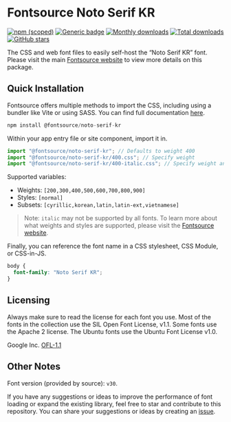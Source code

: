 # Fontsource Noto Serif KR

[![npm (scoped)](https://img.shields.io/npm/v/@fontsource/noto-serif-kr?color=brightgreen)](https://www.npmjs.com/package/@fontsource/noto-serif-kr) [![Generic badge](https://img.shields.io/badge/fontsource-passing-brightgreen)](https://github.com/fontsource/fontsource) [![Monthly downloads](https://badgen.net/npm/dm/@fontsource/noto-serif-kr)](https://github.com/fontsource/fontsource) [![Total downloads](https://badgen.net/npm/dt/@fontsource/noto-serif-kr)](https://github.com/fontsource/fontsource) [![GitHub stars](https://img.shields.io/github/stars/fontsource/fontsource.svg?style=social&label=Star)](https://github.com/fontsource/fontsource/stargazers)

The CSS and web font files to easily self-host the “Noto Serif KR” font. Please visit the main [Fontsource website](https://fontsource.org/fonts/noto-serif-kr) to view more details on this package.

## Quick Installation

Fontsource offers multiple methods to import the CSS, including using a bundler like Vite or using SASS. You can find full documentation [here](https://fontsource.org/docs/getting-started/introduction).

```javascript
npm install @fontsource/noto-serif-kr
```

Within your app entry file or site component, import it in.

```javascript
import "@fontsource/noto-serif-kr"; // Defaults to weight 400
import "@fontsource/noto-serif-kr/400.css"; // Specify weight
import "@fontsource/noto-serif-kr/400-italic.css"; // Specify weight and style
```

Supported variables:
- Weights: `[200,300,400,500,600,700,800,900]`
- Styles: `[normal]`
- Subsets: `[cyrillic,korean,latin,latin-ext,vietnamese]`

> Note: `italic` may not be supported by all fonts. To learn more about what weights and styles are supported, please visit the [Fontsource website](https://fontsource.org/fonts/noto-serif-kr).

Finally, you can reference the font name in a CSS stylesheet, CSS Module, or CSS-in-JS.

```css
body {
  font-family: "Noto Serif KR";
}
```

## Licensing
Always make sure to read the license for each font you use. Most of the fonts in the collection use the SIL Open Font License, v1.1. Some fonts use the Apache 2 license. The Ubuntu fonts use the Ubuntu Font License v1.0.

Google Inc.
[OFL-1.1](http://scripts.sil.org/OFL)

## Other Notes
Font version (provided by source): `v30`.

If you have any suggestions or ideas to improve the performance of font loading or expand the existing library, feel free to star and contribute to this repository. You can share your suggestions or ideas by creating an [issue](https://github.com/fontsource/fontsource/issues).